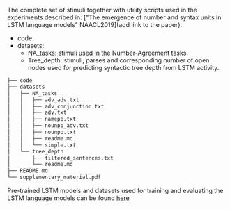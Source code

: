 The complete set of stimuli together with utility scripts used in the experiments described in: ["The emergence of number and syntax units in LSTM language models" NAACL2019](add link to the paper).

* code:
* datasets:
  * NA_tasks:  stimuli used in the Number-Agreement tasks.
  * Tree_depth: stimuli, parses and corresponding number of open nodes used for predicting syntactic tree depth from LSTM activity.

```bash
├── code
├── datasets
│   ├── NA_tasks
│   │   ├── adv_adv.txt
│   │   ├── adv_conjunction.txt
│   │   ├── adv.txt
│   │   ├── namepp.txt
│   │   ├── nounpp_adv.txt
│   │   ├── nounpp.txt
│   │   ├── readme.md
│   │   └── simple.txt
│   └── tree_depth
│       ├── filtered_sentences.txt
│       └── readme.md
├── README.md
└── supplementary_material.pdf
```

Pre-trained LSTM models and datasets used for training and evaluating the LSTM language models can be found [here](https://github.com/facebookresearch/colorlessgreenRNNs)
